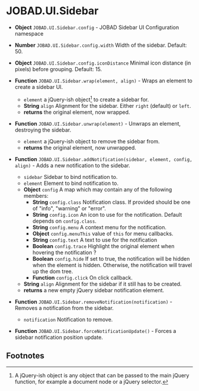 # JOBAD.UI.Sidebar

* **Object** `JOBAD.UI.Sidebar.config` - JOBAD Sidebar UI Configuration namespace
* **Number** `JOBAD.UI.Sidebar.config.width` Width of the sidebar. Default: 50. 
* **Object** `JOBAD.UI.Sidebar.config.iconDistance` Minimal icon distance (in pixels) before grouping. Default: 15. 

* **Function** `JOBAD.UI.Sidebar.wrap(element, align)` - Wraps an element to create a sidebar UI. 
	* `element` a jQuery-ish object[^1] to create a sidebar for. 
	* **String** `align` Alignment for the sidebar. Either `right` (default) or `left`. 
	* **returns** the original element, now wrapped. 
* **Function** `JOBAD.UI.Sidebar.unwrap(element)` - Unwraps an element, destroying the sidebar. 
	* `element` a jQuery-ish object to remove the sidebar from. 
	* **returns** the original element, now unwrapped. 

* **Function** `JOBAD.UI.Sidebar.addNotification(sidebar, element, config, align)` - Adds a new notification to the sidebar. 
	* `sidebar` Sidebar to bind notification to. 
	* `element` Element to bind notification to. 
	* **Object** `config` A map which may contain any of the following members: 
		* **String** `config.class` Notification class. If provided should be one of "info", "warning" or "error". 
		* **String** `config.icon` An icon to use for the notification. Default depends on `config.class`. 
		* **String** `config.menu` A context menu for the notification. 
		* **Object** `config.menuThis` value of `this` for menu callbacks. 
		* **String** `config.text` A text to use for the notification
		* **Boolean** `config.trace` Highlight the original element when hovering the notification ? 
		* **Boolean** `config.hide`	If set to true, the notification will be hidden when the element is hidden. Otherwise, the notification will travel up the dom tree. 
		* **Function** `config.click` On click callback. 
	* **String** `align` Alignment for the sidebar if it still has to be created. 
	* **returns** a new empty jQuery sidebar notification element. 
* **Function** `JOBAD.UI.Sidebar.removeNotification(notification)` - Removes a notification from the sidebar. 
	* `notification` Notification to remove. 

* **Function** `JOBAD.UI.Sidebar.forceNotificationUpdate()` - Forces a sidebar notification position update. 

## Footnotes
[^1]: A jQuery-ish object is any object that can be passed to the main jQuery function, for example a document node or a jQuery selector. 



